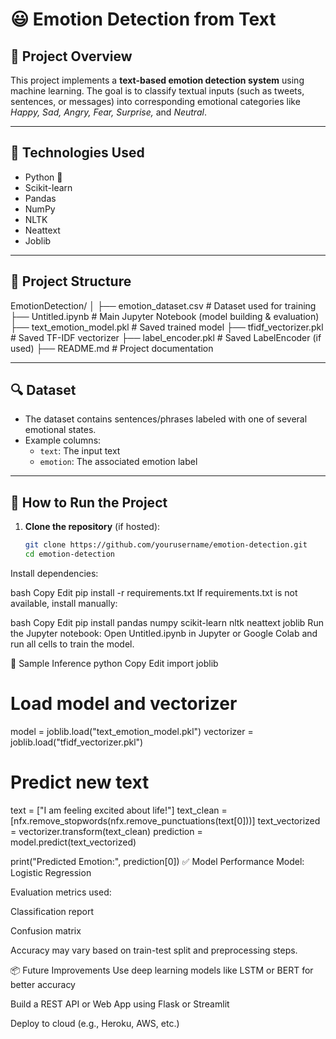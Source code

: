 # 😃 Emotion Detection from Text

## 📌 Project Overview

This project implements a **text-based emotion detection system** using machine learning. The goal is to classify textual inputs (such as tweets, sentences, or messages) into corresponding emotional categories like *Happy, Sad, Angry, Fear, Surprise,* and *Neutral*.

---

## 🧠 Technologies Used

- Python 🐍
- Scikit-learn
- Pandas
- NumPy
- NLTK
- Neattext
- Joblib

---

## 📂 Project Structure

EmotionDetection/
│
├── emotion_dataset.csv # Dataset used for training
├── Untitled.ipynb # Main Jupyter Notebook (model building & evaluation)
├── text_emotion_model.pkl # Saved trained model
├── tfidf_vectorizer.pkl # Saved TF-IDF vectorizer
├── label_encoder.pkl # Saved LabelEncoder (if used)
├── README.md # Project documentation



---

## 🔍 Dataset

- The dataset contains sentences/phrases labeled with one of several emotional states.
- Example columns:
  - `text`: The input text
  - `emotion`: The associated emotion label

---

## 🚀 How to Run the Project

1. **Clone the repository** (if hosted):
   ```bash
   git clone https://github.com/yourusername/emotion-detection.git
   cd emotion-detection
Install dependencies:

bash
Copy
Edit
pip install -r requirements.txt
If requirements.txt is not available, install manually:

bash
Copy
Edit
pip install pandas numpy scikit-learn nltk neattext joblib
Run the Jupyter notebook:
Open Untitled.ipynb in Jupyter or Google Colab and run all cells to train the model.

🧪 Sample Inference
python
Copy
Edit
import joblib

# Load model and vectorizer
model = joblib.load("text_emotion_model.pkl")
vectorizer = joblib.load("tfidf_vectorizer.pkl")

# Predict new text
text = ["I am feeling excited about life!"]
text_clean = [nfx.remove_stopwords(nfx.remove_punctuations(text[0]))]
text_vectorized = vectorizer.transform(text_clean)
prediction = model.predict(text_vectorized)

print("Predicted Emotion:", prediction[0])
✅ Model Performance
Model: Logistic Regression

Evaluation metrics used:

Classification report

Confusion matrix

Accuracy may vary based on train-test split and preprocessing steps.

📦 Future Improvements
Use deep learning models like LSTM or BERT for better accuracy

Build a REST API or Web App using Flask or Streamlit

Deploy to cloud (e.g., Heroku, AWS, etc.)

